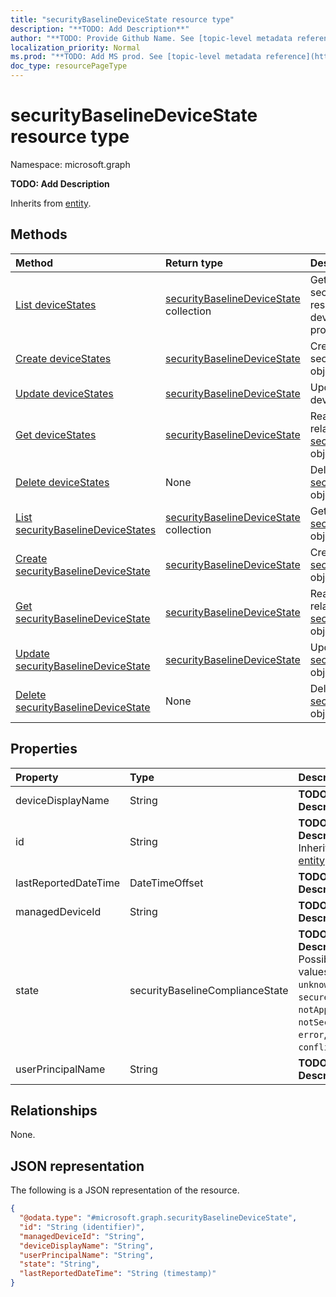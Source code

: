 ```yaml
---
title: "securityBaselineDeviceState resource type"
description: "**TODO: Add Description**"
author: "**TODO: Provide Github Name. See [topic-level metadata reference](https://msgo.azurewebsites.net/add/document/guidelines/metadata.html#topic-level-metadata)**"
localization_priority: Normal
ms.prod: "**TODO: Add MS prod. See [topic-level metadata reference](https://msgo.azurewebsites.net/add/document/guidelines/metadata.html#topic-level-metadata)**"
doc_type: resourcePageType
---
```


# securityBaselineDeviceState resource type

Namespace: microsoft.graph

**TODO: Add Description**


Inherits from [entity](../resources/entity.md).

## Methods
|Method|Return type|Description|
|:---|:---|:---|
|[List deviceStates](../api/intune-securitybaselinetemplate-list-devicestates.md)|[securityBaselineDeviceState](../resources/intune-securitybaselinedevicestate.md) collection|Get the securityBaselineDeviceState resources from the deviceStates navigation property.|
|[Create deviceStates](../api/intune-securitybaselinetemplate-post-devicestates.md)|[securityBaselineDeviceState](../resources/intune-securitybaselinedevicestate.md)|Create a new securityBaselineDeviceState object.|
|[Update deviceStates](../api/intune-securitybaselinetemplate-update-devicestates.md)|[securityBaselineDeviceState](../resources/intune-securitybaselinedevicestate.md)|Update the properties of a deviceStates object.|
|[Get deviceStates](../api/intune-securitybaselinetemplate-get-securitybaselinedevicestate.md)|[securityBaselineDeviceState](../resources/intune-securitybaselinedevicestate.md)|Read the properties and relationships of a [securityBaselineDeviceState](../resources/intune-securitybaselinedevicestate.md) object.|
|[Delete deviceStates](../api/intune-securitybaselinetemplate-delete-devicestates.md)|None|Delete a [securityBaselineDeviceState](../resources/intune-securitybaselinedevicestate.md) object.|
|[List securityBaselineDeviceStates](../api/intune-securitybaselinedevicestate-list.md)|[securityBaselineDeviceState](../resources/intune-securitybaselinedevicestate.md) collection|Get a list of the [securityBaselineDeviceState](../resources/securitybaselinedevicestate.md) objects and their properties.|
|[Create securityBaselineDeviceState](../api/intune-securitybaselinedevicestate-create.md)|[securityBaselineDeviceState](../resources/intune-securitybaselinedevicestate.md)|Create a new [securityBaselineDeviceState](../resources/intune-securitybaselinedevicestate.md) object.|
|[Get securityBaselineDeviceState](../api/intune-securitybaselinedevicestate-get.md)|[securityBaselineDeviceState](../resources/intune-securitybaselinedevicestate.md)|Read the properties and relationships of a [securityBaselineDeviceState](../resources/intune-securitybaselinedevicestate.md) object.|
|[Update securityBaselineDeviceState](../api/intune-securitybaselinedevicestate-update.md)|[securityBaselineDeviceState](../resources/intune-securitybaselinedevicestate.md)|Update the properties of a [securityBaselineDeviceState](../resources/intune-securitybaselinedevicestate.md) object.|
|[Delete securityBaselineDeviceState](../api/intune-securitybaselinedevicestate-delete.md)|None|Deletes a [securityBaselineDeviceState](../resources/intune-securitybaselinedevicestate.md) object.|

## Properties
|Property|Type|Description|
|:---|:---|:---|
|deviceDisplayName|String|**TODO: Add Description**|
|id|String|**TODO: Add Description** Inherited from [entity](../resources/entity.md)|
|lastReportedDateTime|DateTimeOffset|**TODO: Add Description**|
|managedDeviceId|String|**TODO: Add Description**|
|state|securityBaselineComplianceState|**TODO: Add Description**. Possible values are: `unknown`, `secure`, `notApplicable`, `notSecure`, `error`, `conflict`.|
|userPrincipalName|String|**TODO: Add Description**|

## Relationships
None.

## JSON representation
The following is a JSON representation of the resource.
<!-- {
  "blockType": "resource",
  "keyProperty": "id",
  "@odata.type": "microsoft.graph.securityBaselineDeviceState",
  "baseType": "microsoft.graph.entity",
  "openType": false
}
-->
``` json
{
  "@odata.type": "#microsoft.graph.securityBaselineDeviceState",
  "id": "String (identifier)",
  "managedDeviceId": "String",
  "deviceDisplayName": "String",
  "userPrincipalName": "String",
  "state": "String",
  "lastReportedDateTime": "String (timestamp)"
}
```

